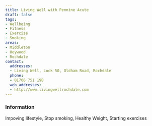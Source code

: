 ```yaml
---
title: Living Well with Pennine Acute
draft: false
tags:
- Wellbeing
- Fitness
- Exercise
- Smoking
areas:
- Middleton
- Heywood
- Rochdale
contact:
  addresses:
  - Living Well, Lock 50, Oldham Road, Rochdale
  phone:
  - 01706 751 190
  web_addresses:
  - http://www.livingwellrochdale.com
---
```


### Information
Impoving lifestyle, Stop smoking, Healthy Weight, Starting exercises
